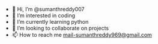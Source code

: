 - 👋 Hi, I’m @sumanthreddy007
- 👀 I’m interested in coding
- 🌱 I’m currently learning python
- 💞️ I’m looking to collaborate on projects
- 📫 How to reach me mail-sumanthreddy969@gmail.com

<!---
sumanthreddy007/sumanthreddy007 is a ✨ special ✨ repository because its `README.md` (this file) appears on your GitHub profile.
You can click the Preview link to take a look at your changes.
--->

